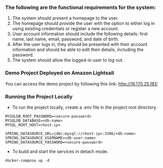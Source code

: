 ### The following are the functional requirements for the system:

1. The system should present a homepage to the user.
2. The homepage should provide the user with the option to either log in using existing credentials or register a new account.
3. User account information should include the following details: first name, last name, email, password, and date of birth.
4. After the user logs in, they should be presented with their account information and should be able to edit their details, including the password.
5. The system should allow the logged-in user to log out. 


### Demo Project Deployed on Amazon Lightsail
You can access the demo project by following this link: http://16.170.25.181/

### Running the Project Locally

* To run the project locally, create a .env file in the project root directory.
```
MYSQLDB_ROOT_PASSWORD=<secure-password>
MYSQLDB_DATABASE=<db-name>
MYSQL_ROOT_HOST=<host-ip>

SPRING_DATASOURCE_URL=jdbc:mysql://<host-ip>:3306/<db-name>
SPRING_DATASOURCE_USERNAME=<db-user-name>
SPRING_DATASOURCE_PASSWORD=<secure-password>
```
* To build and start the services in detach mode.
```
docker-compose up -d
```